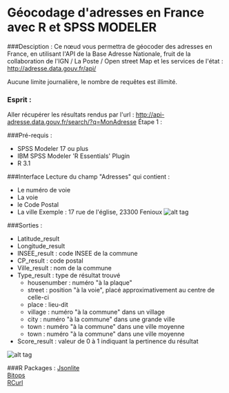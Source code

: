 # Géocodage d'adresses en France avec R et SPSS MODELER

###Desciption :
Ce nœud vous permettra de géocoder des adresses en France, en utilisant l'API de la Base Adresse Nationale, fruit de la collaboration de l'IGN / La Poste / Open street Map et les services de l'état : http://adresse.data.gouv.fr/api/

Aucune limite journalière, le nombre de requêtes est illimité.
### Esprit :
Aller récupérer les résultats rendus par l'url : http://api-adresse.data.gouv.fr/search/?q=MonAdresse
Étape 1 : 



###Pré-requis :
- SPSS Modeler 17 ou plus
- IBM SPSS Modeler 'R Essentials' Plugin
- R 3.1

###Interface
Lecture du champ "Adresses" qui contient :
- Le numéro de voie
- La voie
- le Code Postal
- La ville
Exemple : 17 rue de l'église, 23300 Fenioux
![alt tag](https://raw.githubusercontent.com/VinceLYO/TEST/master/Capture_1.JPG)

###Sorties :
- Latitude_result
- Longitude_result
- INSEE_result : code INSEE de la commune
- CP_result : code postal
- Ville_result : nom de la commune
- Type_result : type de résultat trouvé
    - housenumber : numéro "à la plaque"
    - street : position "à la voie", placé approximativement au centre de celle-ci
    - place : lieu-dit
    - village : numéro "à la commune" dans un village
    - city : numéro "à la commune" dans une grande ville
    - town : numéro "à la commune" dans une ville moyenne
    - town : numéro "à la commune" dans une ville moyenne
- Score_result : valeur de 0 à 1 indiquant la pertinence du résultat

![alt tag](https://raw.githubusercontent.com/VinceLYO/TEST/master/Capture_2.JPG)

###R Packages :
[Jsonlite](https://cran.r-project.org/web/packages/jsonlite/index.html)  
[Bitops](https://cran.r-project.org/web/packages/bitops/index.html)  
[RCurl](https://cran.r-project.org/web/packages/RCurl/index.html)  

#

